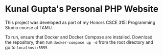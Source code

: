 # Kunal Gupta's Personal PHP Website

This project was developed as part of my Honors CSCE 315: Programming Studio course at TAMU.

To run, ensure that Docker and Docker Compose are installed.
Download the repository, then run `docker-compose up -d` from the root directory and go to `localhost:5555`

